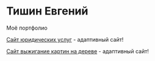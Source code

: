 

# Тишин Евгений
Моё портфолио

[Сайт юридических услуг](https://TishinEvgeniy.github.io/tishinyurist/ "описание") - адаптивный сайт!

[Сайт выжигание картин на дереве](https://TishinEvgeniy.github.io/piroprofi/ "описание") - адаптивный сайт!
